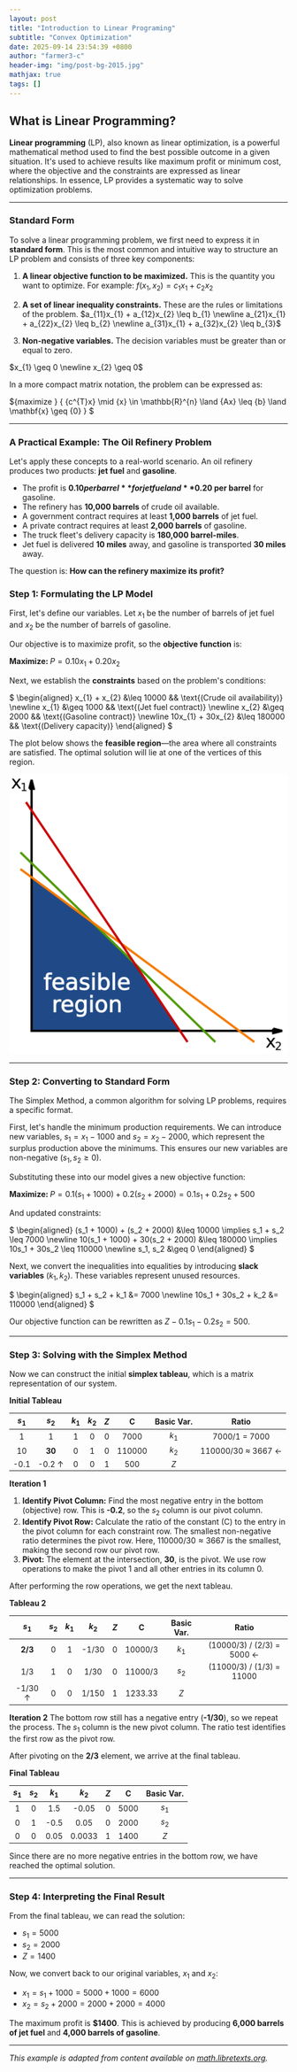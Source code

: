 ```yaml
---
layout: post
title: "Introduction to Linear Programing"
subtitle: "Convex Optimization"
date: 2025-09-14 23:54:39 +0800
author: "farmer3-c"
header-img: "img/post-bg-2015.jpg"
mathjax: true 
tags: []
---
```


## What is Linear Programming?

**Linear programming** (LP), also known as linear optimization, is a powerful mathematical method used to find the best possible outcome in a given situation. It's used to achieve results like maximum profit or minimum cost, where the objective and the constraints are expressed as linear relationships. In essence, LP provides a systematic way to solve optimization problems.

---

### Standard Form

To solve a linear programming problem, we first need to express it in **standard form**. This is the most common and intuitive way to structure an LP problem and consists of three key components:

1.  **A linear objective function to be maximized.** This is the quantity you want to optimize. For example:
    $f(x_{1}, x_{2}) = c_{1}x_{1} + c_{2}x_{2}$

2.  **A set of linear inequality constraints.** These are the rules or limitations of the problem.
$a_{11}x_{1} + a_{12}x_{2} \leq b_{1} \newline a_{21}x_{1} + a_{22}x_{2} \leq b_{2} \newline a_{31}x_{1} + a_{32}x_{2} \leq b_{3}$

3.  **Non-negative variables.** The decision variables must be greater than or equal to zero.


$x_{1} \geq 0 \newline x_{2} \geq 0$

In a more compact matrix notation, the problem can be expressed as:

${maximize } \{ {c^{T}x} \mid {x} \in \mathbb{R}^{n} \land {Ax} \leq {b} \land \mathbf{x} \geq {0} \} $

---

### A Practical Example: The Oil Refinery Problem

Let's apply these concepts to a real-world scenario. An oil refinery produces two products: **jet fuel** and **gasoline**.

* The profit is **$0.10 per barrel** for jet fuel and **$0.20 per barrel** for gasoline.
* The refinery has **10,000 barrels** of crude oil available.
* A government contract requires at least **1,000 barrels** of jet fuel.
* A private contract requires at least **2,000 barrels** of gasoline.
* The truck fleet's delivery capacity is **180,000 barrel-miles**.
* Jet fuel is delivered **10 miles** away, and gasoline is transported **30 miles** away.

The question is: **How can the refinery maximize its profit?**

### Step 1: Formulating the LP Model

First, let's define our variables. Let $x_1$ be the number of barrels of jet fuel and $x_2$ be the number of barrels of gasoline.

Our objective is to maximize profit, so the **objective function** is:


$\textbf{Maximize: } P = 0.10x_{1} + 0.20x_{2}$

Next, we establish the **constraints** based on the problem's conditions:


$
\begin{aligned}
x_{1} + x_{2} &\leq 10000 && \text{(Crude oil availability)} \newline
x_{1} &\geq 1000 && \text{(Jet fuel contract)} \newline
x_{2} &\geq 2000 && \text{(Gasoline contract)} \newline
10x_{1} + 30x_{2} &\leq 180000 && \text{(Delivery capacity)}
\end{aligned}
$


The plot below shows the **feasible region**—the area where all constraints are satisfied. The optimal solution will lie at one of the vertices of this region.

![A graph showing the feasible region for a linear programming problem](/img/in-post/Linear_Programming_Feasible_Region.svg.png)

---

### Step 2: Converting to Standard Form

The Simplex Method, a common algorithm for solving LP problems, requires a specific format.

First, let's handle the minimum production requirements. We can introduce new variables, $s_1 = x_1 - 1000$ and $s_2 = x_2 - 2000$, which represent the surplus production above the minimums. This ensures our new variables are non-negative ($s_1, s_2 \geq 0$).

Substituting these into our model gives a new objective function:


$\textbf{Maximize: } P = 0.1(s_1 + 1000) + 0.2(s_2 + 2000) = 0.1s_1 + 0.2s_2 + 500$


And updated constraints:


$
\begin{aligned}
(s_1 + 1000) + (s_2 + 2000) &\leq 10000 \implies s_1 + s_2 \leq 7000 \newline
10(s_1 + 1000) + 30(s_2 + 2000) &\leq 180000 \implies 10s_1 + 30s_2 \leq 110000 \newline
s_1, s_2 &\geq 0
\end{aligned}
$


Next, we convert the inequalities into equalities by introducing **slack variables** ($k_1, k_2$). These variables represent unused resources.


$
\begin{aligned}
s_1 + s_2 + k_1 &= 7000 \newline
10s_1 + 30s_2 + k_2 &= 110000
\end{aligned}
$


Our objective function can be rewritten as $Z - 0.1s_1 - 0.2s_2 = 500$.

---

### Step 3: Solving with the Simplex Method

Now we can construct the initial **simplex tableau**, which is a matrix representation of our system.

**Initial Tableau**

| $s_1$ | $s_2$ | $k_1$ | $k_2$ | $Z$ | C | Basic Var. | Ratio |
|:---:|:---:|:---:|:---:|:---:|:---:|:---:|:---:|
| 1 | 1 | 1 | 0 | 0 | 7000 | $k_1$ | 7000/1 = 7000 |
| 10 | **30** | 0 | 1 | 0 | 110000| $k_2$ | 110000/30 ≈ 3667 ← |
| -0.1 | -0.2 ↑ | 0 | 0 | 1 | 500 | $Z$ | |

**Iteration 1**
1.  **Identify Pivot Column:** Find the most negative entry in the bottom (objective) row. This is **-0.2**, so the $s_2$ column is our pivot column.
2.  **Identify Pivot Row:** Calculate the ratio of the constant (C) to the entry in the pivot column for each constraint row. The smallest non-negative ratio determines the pivot row. Here, $110000 / 30 \approx 3667$ is the smallest, making the second row our pivot row.
3.  **Pivot:** The element at the intersection, **30**, is the pivot. We use row operations to make the pivot 1 and all other entries in its column 0.

After performing the row operations, we get the next tableau.

**Tableau 2**

| $s_1$ | $s_2$ | $k_1$ | $k_2$ | $Z$ | C | Basic Var. | Ratio |
|:---:|:---:|:---:|:---:|:---:|:---:|:---:|:---:|
| **2/3** | 0 | 1 | -1/30 | 0 | 10000/3 | $k_1$ | (10000/3) / (2/3) = 5000 ← |
| 1/3 | 1 | 0 | 1/30 | 0 | 11000/3 | $s_2$ | (11000/3) / (1/3) = 11000 |
| -1/30 ↑ | 0 | 0 | 1/150 | 1 | 1233.33 | $Z$ | |

**Iteration 2**
The bottom row still has a negative entry (**-1/30**), so we repeat the process. The $s_1$ column is the new pivot column. The ratio test identifies the first row as the pivot row.

After pivoting on the **2/3** element, we arrive at the final tableau.

**Final Tableau**

| $s_1$ | $s_2$ | $k_1$ | $k_2$ | $Z$ | C | Basic Var. |
|:---:|:---:|:---:|:---:|:---:|:---:|:---:|
| 1 | 0 | 1.5 | -0.05 | 0 | 5000 | $s_1$ |
| 0 | 1 | -0.5 | 0.05 | 0 | 2000 | $s_2$ |
| 0 | 0 | 0.05 | 0.0033 | 1 | 1400 | $Z$ |

Since there are no more negative entries in the bottom row, we have reached the optimal solution.

---

### Step 4: Interpreting the Final Result

From the final tableau, we can read the solution:
* $s_1 = 5000$
* $s_2 = 2000$
* $Z = 1400$

Now, we convert back to our original variables, $x_1$ and $x_2$:
* $x_1 = s_1 + 1000 = 5000 + 1000 = 6000$
* $x_2 = s_2 + 2000 = 2000 + 2000 = 4000$

The maximum profit is **$1400**. This is achieved by producing **6,000 barrels of jet fuel** and **4,000 barrels of gasoline**.

---
*This example is adapted from content available on [math.libretexts.org](https://math.libretexts.org/Bookshelves/Applied_Mathematics/Applied_Finite_Mathematics_(Sekhon_and_Bloom)/04:_Linear_Programming_The_Simplex_Method/4.02:_Maximization_By_The_Simplex_Method/4.2.01:_Maximization_By_The_Simplex_Method_(Exercises)).*